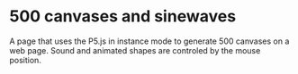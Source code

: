 # 500 canvases and sinewaves
A page that uses the P5.js in instance mode to generate 500 canvases on a web page. Sound and animated shapes are controled by the mouse position.
